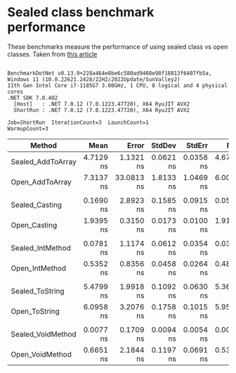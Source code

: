 # Sealed class benchmark performance

These benchmarks measure the performance of using sealed class vs open classes. Taken from [this article](https://code-maze.com/improve-performance-sealed-classes-dotnet/)

```

BenchmarkDotNet v0.13.9+228a464e8be6c580ad9408e98f18813f6407fb5a, Windows 11 (10.0.22621.2428/22H2/2022Update/SunValley2)
11th Gen Intel Core i7-1185G7 3.00GHz, 1 CPU, 8 logical and 4 physical cores
.NET SDK 7.0.402
  [Host]   : .NET 7.0.12 (7.0.1223.47720), X64 RyuJIT AVX2
  ShortRun : .NET 7.0.12 (7.0.1223.47720), X64 RyuJIT AVX2

Job=ShortRun  IterationCount=3  LaunchCount=1  
WarmupCount=3  

```
| Method            | Mean      | Error      | StdDev    | StdErr    | Min       | Max       | Op/s              | Gen0   | Allocated |
|------------------ |----------:|-----------:|----------:|----------:|----------:|----------:|------------------:|-------:|----------:|
| Sealed_AddToArray | 4.7129 ns |  1.1321 ns | 0.0621 ns | 0.0358 ns | 4.6750 ns | 4.7845 ns |     212,183,278.3 | 0.0038 |      24 B |
| Open_AddToArray   | 7.3137 ns | 33.0813 ns | 1.8133 ns | 1.0469 ns | 6.0071 ns | 9.3839 ns |     136,729,181.0 | 0.0038 |      24 B |
|                   |           |            |           |           |           |           |                   |        |           |
| Sealed_Casting    | 0.1690 ns |  2.8923 ns | 0.1585 ns | 0.0915 ns | 0.0543 ns | 0.3500 ns |   5,915,507,041.5 |      - |         - |
| Open_Casting      | 1.9395 ns |  0.3150 ns | 0.0173 ns | 0.0100 ns | 1.9199 ns | 1.9525 ns |     515,589,112.1 |      - |         - |
|                   |           |            |           |           |           |           |                   |        |           |
| Sealed_IntMethod  | 0.0781 ns |  1.1174 ns | 0.0612 ns | 0.0354 ns | 0.0338 ns | 0.1480 ns |  12,807,381,370.0 |      - |         - |
| Open_IntMethod    | 0.5352 ns |  0.8356 ns | 0.0458 ns | 0.0264 ns | 0.4840 ns | 0.5724 ns |   1,868,540,021.2 |      - |         - |
|                   |           |            |           |           |           |           |                   |        |           |
| Sealed_ToString   | 5.4799 ns |  1.9918 ns | 0.1092 ns | 0.0630 ns | 5.3619 ns | 5.5774 ns |     182,485,998.5 |      - |         - |
| Open_ToString     | 6.0958 ns |  3.2076 ns | 0.1758 ns | 0.1015 ns | 5.9518 ns | 6.2917 ns |     164,047,181.7 |      - |         - |
|                   |           |            |           |           |           |           |                   |        |           |
| Sealed_VoidMethod | 0.0077 ns |  0.1709 ns | 0.0094 ns | 0.0054 ns | 0.0000 ns | 0.0181 ns | 130,234,716,261.0 |      - |         - |
| Open_VoidMethod   | 0.6651 ns |  2.1844 ns | 0.1197 ns | 0.0691 ns | 0.5388 ns | 0.7770 ns |   1,503,503,029.8 |      - |         - |
